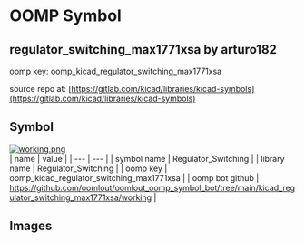 # OOMP Symbol  
## regulator_switching_max1771xsa  by arturo182  
  
oomp key: oomp_kicad_regulator_switching_max1771xsa  
  
source repo at: [https://gitlab.com/kicad/libraries/kicad-symbols](https://gitlab.com/kicad/libraries/kicad-symbols)  
## Symbol  
  
[![working.png](working_600.png)](working.png)  
| name | value | 
| --- | --- | 
| symbol name | Regulator_Switching | 
| library name | Regulator_Switching | 
| oomp key | oomp_kicad_regulator_switching_max1771xsa | 
| oomp bot github | https://github.com/oomlout/oomlout_oomp_symbol_bot/tree/main/kicad_regulator_switching_max1771xsa/working | 
## Images  
